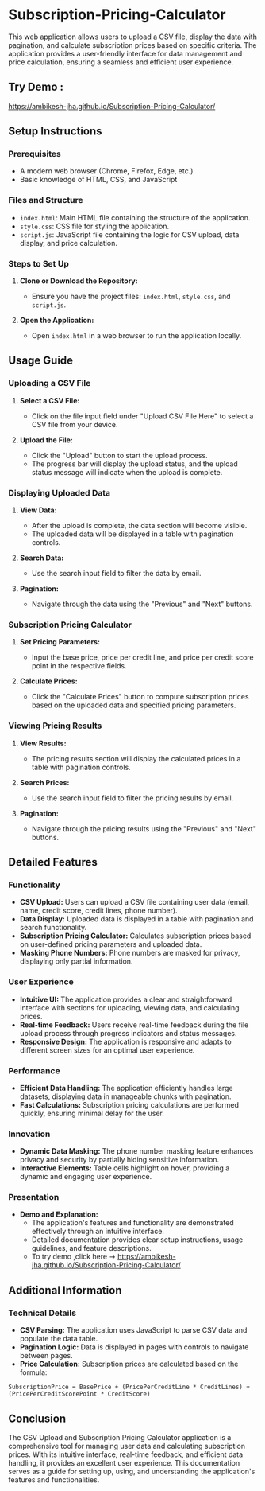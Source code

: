 # Subscription-Pricing-Calculator
This web application allows users to upload a CSV file, display the data with pagination, and calculate subscription prices based on specific criteria. The application provides a user-friendly interface for data management and price calculation, ensuring a seamless and efficient user experience.

## Try Demo : 
https://ambikesh-jha.github.io/Subscription-Pricing-Calculator/

## Setup Instructions

### Prerequisites

- A modern web browser (Chrome, Firefox, Edge, etc.)
- Basic knowledge of HTML, CSS, and JavaScript

### Files and Structure

- `index.html`: Main HTML file containing the structure of the application.
- `style.css`: CSS file for styling the application.
- `script.js`: JavaScript file containing the logic for CSV upload, data display, and price calculation.

### Steps to Set Up

1. **Clone or Download the Repository:**
   - Ensure you have the project files: `index.html`, `style.css`, and `script.js`.

2. **Open the Application:**
   - Open `index.html` in a web browser to run the application locally.

## Usage Guide

### Uploading a CSV File

1. **Select a CSV File:**
   - Click on the file input field under "Upload CSV File Here" to select a CSV file from your device.

2. **Upload the File:**
   - Click the "Upload" button to start the upload process.
   - The progress bar will display the upload status, and the upload status message will indicate when the upload is complete.

### Displaying Uploaded Data

1. **View Data:**
   - After the upload is complete, the data section will become visible.
   - The uploaded data will be displayed in a table with pagination controls.

2. **Search Data:**
   - Use the search input field to filter the data by email.

3. **Pagination:**
   - Navigate through the data using the "Previous" and "Next" buttons.

### Subscription Pricing Calculator

1. **Set Pricing Parameters:**
   - Input the base price, price per credit line, and price per credit score point in the respective fields.

2. **Calculate Prices:**
   - Click the "Calculate Prices" button to compute subscription prices based on the uploaded data and specified pricing parameters.

### Viewing Pricing Results

1. **View Results:**
   - The pricing results section will display the calculated prices in a table with pagination controls.

2. **Search Prices:**
   - Use the search input field to filter the pricing results by email.

3. **Pagination:**
   - Navigate through the pricing results using the "Previous" and "Next" buttons.

## Detailed Features

### Functionality

- **CSV Upload:** Users can upload a CSV file containing user data (email, name, credit score, credit lines, phone number).
- **Data Display:** Uploaded data is displayed in a table with pagination and search functionality.
- **Subscription Pricing Calculator:** Calculates subscription prices based on user-defined pricing parameters and uploaded data.
- **Masking Phone Numbers:** Phone numbers are masked for privacy, displaying only partial information.

### User Experience

- **Intuitive UI:** The application provides a clear and straightforward interface with sections for uploading, viewing data, and calculating prices.
- **Real-time Feedback:** Users receive real-time feedback during the file upload process through progress indicators and status messages.
- **Responsive Design:** The application is responsive and adapts to different screen sizes for an optimal user experience.

### Performance

- **Efficient Data Handling:** The application efficiently handles large datasets, displaying data in manageable chunks with pagination.
- **Fast Calculations:** Subscription pricing calculations are performed quickly, ensuring minimal delay for the user.

### Innovation

- **Dynamic Data Masking:** The phone number masking feature enhances privacy and security by partially hiding sensitive information.
- **Interactive Elements:** Table cells highlight on hover, providing a dynamic and engaging user experience.

### Presentation

- **Demo and Explanation:**
   - The application's features and functionality are demonstrated effectively through an intuitive interface.
   - Detailed documentation provides clear setup instructions, usage guidelines, and feature descriptions.
   - To try demo ,click here -> https://ambikesh-jha.github.io/Subscription-Pricing-Calculator/

## Additional Information

### Technical Details

- **CSV Parsing:** The application uses JavaScript to parse CSV data and populate the data table.
- **Pagination Logic:** Data is displayed in pages with controls to navigate between pages.
- **Price Calculation:** Subscription prices are calculated based on the formula:
```
SubscriptionPrice = BasePrice + (PricePerCreditLine * CreditLines) + (PricePerCreditScorePoint * CreditScore)
```

## Conclusion

The CSV Upload and Subscription Pricing Calculator application is a comprehensive tool for managing user data and calculating subscription prices. With its intuitive interface, real-time feedback, and efficient data handling, it provides an excellent user experience. This documentation serves as a guide for setting up, using, and understanding the application's features and functionalities.

